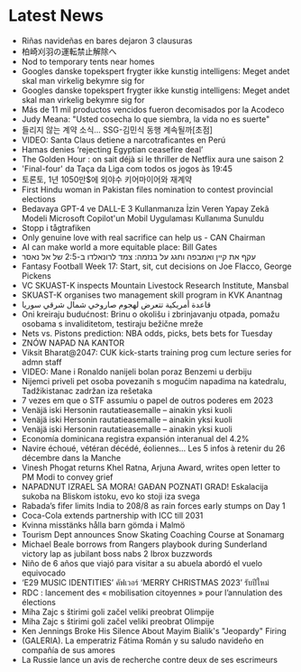 # Latest News
-  Riñas navideñas en bares dejaron 3 clausuras
-  柏崎刈羽の運転禁止解除へ
-  Nod to temporary tents near homes
-  Googles danske topekspert frygter ikke kunstig intelligens: Meget andet skal man virkelig bekymre sig for
-  Googles danske topekspert frygter ikke kunstig intelligens: Meget andet skal man virkelig bekymre sig for
-  Más de 11 mil productos vencidos fueron decomisados por la Acodeco
-  Judy Meana: "Usted cosecha lo que siembra, la vida no es suerte"
-  들리지 않는 계약 소식… SSG-김민식 동행 계속될까[초점]
-  VIDEO: Santa Claus detiene a narcotraficantes en Perú
-  Hamas denies ‘rejecting Egyptian ceasefire deal’
-  The Golden Hour : on sait déjà si le thriller de Netflix aura une saison 2
-  'Final-four' da Taça da Liga com todos os jogos às 19:45
-  토론토, 1년 1050만$에 외야수 키어마이어와 재계약
-  First Hindu woman in Pakistan files nomination to contest provincial elections
-  Bedavaya GPT-4 ve DALL-E 3 Kullanmanıza İzin Veren Yapay Zekâ Modeli Microsoft Copilot'un Mobil Uygulaması Kullanıma Sunuldu
-  Stopp i tågtrafiken
-  Only genuine love with real sacrifice can help us - CAN Chairman
-  AI can make world a more equitable place: Bill Gates
-  עקף את קיין ואמבפה וחגג על בנזמה: צמד לרונאלדו ב-2:5 של אל נאסר
-  Fantasy Football Week 17: Start, sit, cut decisions on Joe Flacco, George Pickens
-  VC SKUAST-K inspects Mountain Livestock Research Institute, Mansbal
-  SKUAST-K organises two management skill program in KVK Anantnag
-  قاعدة أمريكية تتعرض لهجوم صاروخي شمال شرقي سوريا
-  Oni kreiraju budućnost: Brinu o okolišu i zbrinjavanju otpada, pomažu osobama s invaliditetom, testiraju bežične mreže
-  Nets vs. Pistons prediction: NBA odds, picks, bets bets for Tuesday
-  ZNÓW NAPAD NA KANTOR
-  Viksit Bharat@2047: CUK kick-starts training prog cum lecture series for admn staff
-  VIDEO: Mane i Ronaldo nanijeli bolan poraz Benzemi u derbiju
-  Nijemci priveli pet osoba povezanih s mogućim napadima na katedralu, Tadžikistanac zadržan iza rešetaka
-  7 vezes em que o STF assumiu o papel de outros poderes em 2023
-  Venäjä iski Hersonin rautatieasemalle – ainakin yksi kuoli
-  Venäjä iski Hersonin rautatieasemalle – ainakin yksi kuoli
-  Venäjä iski Hersonin rautatieasemalle – ainakin yksi kuoli
-  Economía dominicana registra expansión interanual del 4.2%
-  Navire échoué, vétéran décédé, éoliennes... Les 5 infos à retenir du 26 décembre dans la Manche
-  Vinesh Phogat returns Khel Ratna, Arjuna Award, writes open letter to PM Modi to convey grief
-  NAPADNUT IZRAEL SA MORA! GAĐAN POZNATI GRAD! Eskalacija sukoba na Bliskom istoku, evo ko stoji iza svega
-  Rabada’s fifer limits India to 208/8 as rain forces early stumps on Day 1
-  Coca-Cola extends partnership with ICC till 2031
-  Kvinna misstänks hålla barn gömda i Malmö
-  Tourism Dept announces Snow Skating Coaching Course at Sonamarg
-  Michael Beale borrows from Rangers playbook during Sunderland victory lap as jubilant boss nabs 2 Ibrox buzzwords
-  Niño de 6 años que viajó para visitar a su abuela abordó el vuelo equivocado
-  ‘E29 MUSIC IDENTITIES’ คัฟเวอร์ ‘MERRY CHRISTMAS 2023’ รับปีใหม่
-  RDC : lancement des « mobilisation citoyennes » pour l’annulation des élections
-  Miha Zajc s štirimi goli začel veliki preobrat Olimpije
-  Miha Zajc s štirimi goli začel veliki preobrat Olimpije
-  Ken Jennings Broke His Silence About Mayim Bialik's "Jeopardy" Firing
-  (GALERIA). La emperatriz Fátima Román y su saludo navideño en compañía de sus amores
-  La Russie lance un avis de recherche contre deux de ses escrimeurs
